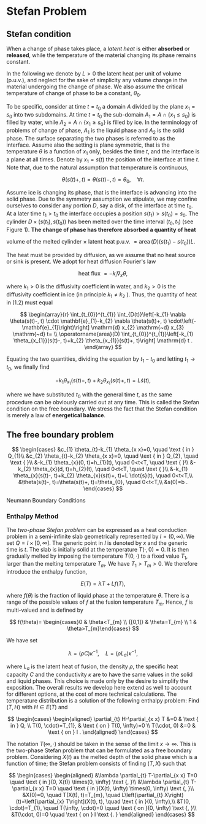 # Stefan Problem

## Stefan  condition

When a change of phase takes place, a *latent heat* is either **absorbed** or **released**, while the temperature of the material changing its phase remains constant.

In the following we denote by $L > 0$ the latent heat per unit of volume (p.u.v.), and neglect for the sake of simplicity any volume change in the material undergoing the change of phase. We also assume the critical temperature of change of phase to be a constant, $\theta_0$.

To be specific, consider at time $t=t_{0}$ a domain $A$ divided by the plane $x_{1}=s_{0}$ into two subdomains. At time $t=t_{0}$ the sub-domain $A_{1}=A \cap \{x_{1}\leq s_{0}\}$ is filled by water, while $A_{2}=A \cap\left\{x_{1}\geq s_{0}\right\}$ is filled by ice. In the terminology of problems of change of phase, $A_{1}$ is the liquid phase and $A_{2}$ is the solid phase. The surface separating the two phases is referred to as the interface. Assume also the setting is plane symmetric, that is the temperature $\theta$ is a function of $x_{1}$ only, besides the time $t$, and the interface is a plane at all times. Denote by $x_{1}=s(t)$ the position of the interface at time $t$. Note that, due to the natural assumption that temperature is continuous,

$$
\theta(s(t)+, t)=\theta(s(t)-, t)=\theta_{0}, \quad \forall t .
$$

Assume ice is changing its phase, that is the interface is advancing into the solid phase. Due to the symmetry assumption we stipulate, we may confine ourselves to consider any portion $D$, say a disk, of the interface at time $t_{0}$. At a later time $t_{1}>t_{0}$ the interface occupies a position $s\left(t_{1}\right)>s\left(t_{0}\right)=s_{0}$. The cylinder $D \times\left(s\left(t_{1}\right), s\left(t_{0}\right)\right)$ has been melted over the time interval $\left(t_{0}, t_{1}\right)$ (see Figure 1$)$. **The change of phase has therefore absorbed a quantity of heat**

volume of the melted cylinder $\times$ latent heat p.u.v. $=\operatorname{area}(D)\left(s\left(t_{1}\right)-s\left(t_{0}\right)\right) L$.

The heat must be provided by diffusion, as we assume that no heat source or sink is present. We adopt for heat diffusion Fourier's law

$$
\text { heat flux }=-k_{i} \nabla_x \theta \text {, }
$$

where $k_{1}>0$ is the diffusivity coefficient in water, and $k_{2}>0$ is the diffusivity coefficient in ice (in principle $k_{1} \neq k_{2}$ ). Thus, the quantity of heat in (1.2) must
equal

$$
\begin{array}{r}
\int_{t_{0}}^{t_{1}} \int_{D(t)}\left[-k_{1} \nabla \theta(s(t)-, t) \cdot \mathbf{e}_{1}-k_{2} \nabla \theta(s(t)+, t) \cdot\left(-\mathbf{e}_{1}\right)\right] \mathrm{d} x_{2} \mathrm{~d} x_{3} \mathrm{~d} t= \\
\operatorname{area}(D) \int_{t_{0}}^{t_{1}}\left[-k_{1} \theta_{x_{1}}(s(t)-, t)+k_{2} \theta_{x_{1}}(s(t)+, t)\right] \mathrm{d} t .
\end{array}
$$

Equating the two quantities, dividing the equation by $t_{1}-t_{0}$ and letting $t_{1} \rightarrow t_{0}$, we finally find

$$
-k_{1} \theta_{x_{1}}(s(t)-, t)+k_{2} \theta_{x_{1}}(s(t)+, t)=L \dot{s}(t),
$$

where we have substituted $t_{0}$ with the general time $t$, as the same procedure can be obviously carried out at any time. This is called the Stefan condition on the free boundary. We stress the fact that the Stefan condition is merely a law of **energetical balance**.

## The free boundary problem

$$
\begin{cases}
&c_{1} \theta_{t}-k_{1} \theta_{x x}=0, \quad \text { in } Q_{1}\\
&c_{2} \theta_{t}-k_{2} \theta_{x x}=0, \quad \text { in } Q_{2}, \quad \text {  }\\
&-k_{1} \theta_{x}(0, t)=h_{1}(t), \quad 0<t<T, \quad \text { }\\
&-k_{2} \theta_{x}(d, t)=h_{2}(t), \quad 0<t<T, \quad \text {  }\\
&-k_{1} \theta_{x}(s(t)-, t)+k_{2} \theta_{x}(s(t)+, t)=L \dot{s}(t), \quad 0<t<T,\\
&\theta(s(t)-, t)=\theta(s(t)+, t)=\theta_{0}, \quad 0<t<T,\\
&s(0)=b .
\end{cases}
$$

Neumann Boundary Conditions

### Enthalpy Method

The *two-phase Stefan problem* can be expressed as a heat conduction problem in a semi-infinite slab geometrically represented by $I=(0, \infty)$. We set $Q=I \times[ 0, \infty]$. The generic point in $I$ is denoted by $x$ and the generic time is $t$. The slab is initially solid at the temperature $T(\cdot, 0)=0$. It is then gradually melted by imposing the temperature $T(0, \cdot)$ to a fixed value $T_{1}$, larger than the melting temperature $T_{m}$. We have $T_{1}>T_{m}>0$. We therefore introduce the enthalpy function,

$$
E(T)=\lambda T+L f(T),
$$

where $f(\theta)$ is the fraction of liquid phase at the temperature $\theta$. There is a range of the possible values of $f$ at the fusion temperature $T_{m}$. Hence, $f$ is multi-valued and is defined by

$$
f(\theta)= \begin{cases}0 & \theta<T_{m} \\ {[0,1]} & \theta=T_{m} \\ 1 & \theta>T_{m}\end{cases}
$$

We have set

$$
\lambda=(\rho C) \kappa^{-1}, \quad L=\left(\rho L_{a}\right) \kappa^{-1},
$$

where $L_{a}$ is the latent heat of fusion, the density $\rho$, the specific heat capacity $C$ and the conductivity $\kappa$ are to have the same values in the solid and liquid phases. This choice is made only by the desire to simplify the exposition. The overall results we develop here extend as well to account for different options, at the cost of more technical calculations.
The temperature distribution is a solution of the following enthalpy problem: Find $(T, H)$ with $H \in E(T)$ and

$$
\begin{cases}
\begin{aligned}
\partial_{t} H-\partial_{x x} T &=0 & \text { in } Q, \\
T(0, \cdot)=T_{1}, & \text { on } T(0, \infty)=0 \\
T(\cdot, 0) &=0 & \text { on } I .
\end{aligned}
\end{cases}
$$

The notation $T(\infty, \cdot)$ should be taken in the sense of the limit $x \rightarrow \infty$. This is the two-phase Stefan problem that can be formulated as a free boundary problem. Considering $X(t)$ as the melted depth of the solid phase which is a function of time; the Stefan problem consists of finding $(T, X)$ such that

$$
\begin{cases}
\begin{aligned}
&\lambda \partial_{t} T-\partial_{x x} T=0 \quad \text { in }(0, X(t)) \times(0, \infty) \text {, }\\
&\lambda \partial_{t} T-\partial_{x x} T=0 \quad \text { in }(X(t), \infty) \times(0, \infty) \text {, }\\
&X(0)=0, \quad T(X(t), t)=T_{m}, \quad L\left(\partial_{t} X\right)(t)=\left[\partial_{x} T\right](X(t), t), \quad \text { in }(0, \infty),\\
&T(0, \cdot)=T_{1}, \quad T(\infty, \cdot)=0 \quad \text { on }(0, \infty) \text {, }\\
&T(\cdot, 0)=0 \quad \text { on } I \text {. }
\end{aligned}
\end{cases}
$$
